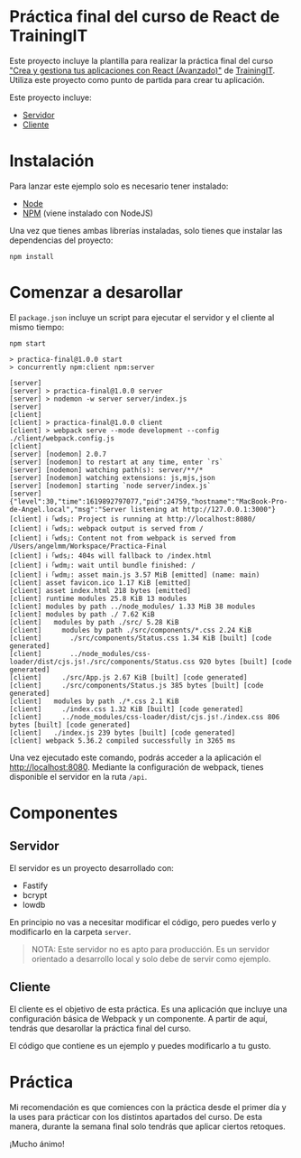 # Práctica final del curso de React de TrainingIT

Este proyecto incluye la plantilla para realizar la práctica final del curso ["Crea y gestiona tus aplicaciones con React (Avanzado)"](https://trainingit.es/curso-react-avanzado/) de [TrainingIT](https://trainingit.es/). Utiliza este proyecto como punto de partida para crear tu aplicación.

Este proyecto incluye:

- [Servidor](#servidor)
- [Cliente](#cliente)

# Instalación

Para lanzar este ejemplo solo es necesario tener instalado:

- [Node](https://nodejs.org/es/)
- [NPM](https://www.npmjs.com/) (viene instalado con NodeJS)

Una vez que tienes ambas librerías instaladas, solo tienes que instalar las dependencias del proyecto:

```
npm install
```

# Comenzar a desarollar

El `package.json` incluye un script para ejecutar el servidor y el cliente al mismo tiempo:

```
npm start

> practica-final@1.0.0 start
> concurrently npm:client npm:server

[server]
[server] > practica-final@1.0.0 server
[server] > nodemon -w server server/index.js
[server]
[client]
[client] > practica-final@1.0.0 client
[client] > webpack serve --mode development --config ./client/webpack.config.js
[client]
[server] [nodemon] 2.0.7
[server] [nodemon] to restart at any time, enter `rs`
[server] [nodemon] watching path(s): server/**/*
[server] [nodemon] watching extensions: js,mjs,json
[server] [nodemon] starting `node server/index.js`
[server] {"level":30,"time":1619892797077,"pid":24759,"hostname":"MacBook-Pro-de-Angel.local","msg":"Server listening at http://127.0.0.1:3000"}
[client] ℹ ｢wds｣: Project is running at http://localhost:8080/
[client] ℹ ｢wds｣: webpack output is served from /
[client] ℹ ｢wds｣: Content not from webpack is served from /Users/angelmm/Workspace/Practica-Final
[client] ℹ ｢wds｣: 404s will fallback to /index.html
[client] ℹ ｢wdm｣: wait until bundle finished: /
[client] ℹ ｢wdm｣: asset main.js 3.57 MiB [emitted] (name: main)
[client] asset favicon.ico 1.17 KiB [emitted]
[client] asset index.html 218 bytes [emitted]
[client] runtime modules 25.8 KiB 13 modules
[client] modules by path ../node_modules/ 1.33 MiB 38 modules
[client] modules by path ./ 7.62 KiB
[client]   modules by path ./src/ 5.28 KiB
[client]     modules by path ./src/components/*.css 2.24 KiB
[client]       ./src/components/Status.css 1.34 KiB [built] [code generated]
[client]       ../node_modules/css-loader/dist/cjs.js!./src/components/Status.css 920 bytes [built] [code generated]
[client]     ./src/App.js 2.67 KiB [built] [code generated]
[client]     ./src/components/Status.js 385 bytes [built] [code generated]
[client]   modules by path ./*.css 2.1 KiB
[client]     ./index.css 1.32 KiB [built] [code generated]
[client]     ../node_modules/css-loader/dist/cjs.js!./index.css 806 bytes [built] [code generated]
[client]   ./index.js 239 bytes [built] [code generated]
[client] webpack 5.36.2 compiled successfully in 3265 ms
```

Una vez ejecutado este comando, podrás acceder a la aplicación el <http://localhost:8080>. Mediante la configuración de webpack, tienes disponible el servidor en la ruta `/api`.

# Componentes

## Servidor

El servidor es un proyecto desarrollado con:

- Fastify
- bcrypt
- lowdb

En principio no vas a necesitar modificar el código, pero puedes verlo y modificarlo en la carpeta `server`.

> NOTA: Este servidor no es apto para producción. Es un servidor orientado a desarrollo local y solo debe de servir como ejemplo.

## Cliente

El cliente es el objetivo de esta práctica. Es una aplicación que incluye una configuración básica de Webpack y un componente. A partir de aquí, tendrás que desarollar la práctica final del curso.

El código que contiene es un ejemplo y puedes modificarlo a tu gusto.

# Práctica

Mi recomendación es que comiences con la práctica desde el primer día y la uses para prácticar con los distintos apartados del curso. De esta manera, durante la semana final solo tendrás que aplicar ciertos retoques.

¡Mucho ánimo!
